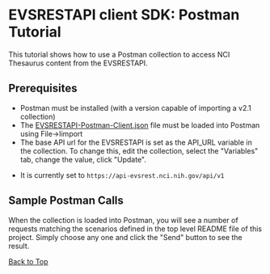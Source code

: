 EVSRESTAPI client SDK: Postman Tutorial
=======================================

This tutorial shows how to use a Postman collection to access NCI Thesaurus content from the EVSRESTAPI.

Prerequisites
-------------
* Postman must be installed (with a version capable of importing a v2.1 collection)
* The [EVSRESTAPI-Postman-Client.json](EVSRESTAPI-Postman-Client.json) file must be loaded into Postman using File->Iimport
* The base API url for the EVSRESTAPI is set as the API_URL variable in the collection.  To change this, edit the collection, select the "Variables" tab, change the value, click "Update".
 - It is currently set to `https://api-evsrest.nci.nih.gov/api/v1`

Sample Postman Calls
-----------------
When the collection is loaded into Postman, you will see a number
of requests matching the scenarios defined in the top level README file of this project.  Simply choose any one and click the "Send"
button to see the result.

[Back to Top](#evsrestapi-client-sdk-postman-tutorial)
